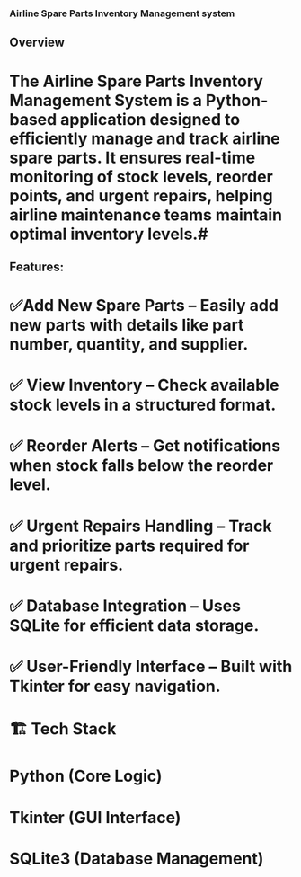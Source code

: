 ### Airline Spare Parts Inventory Management system ###

## Overview ##
# The Airline Spare Parts Inventory Management System is a Python-based application designed to efficiently manage and track airline spare parts. It ensures real-time monitoring of stock levels, reorder points, and urgent repairs, helping airline maintenance teams maintain optimal inventory levels.#


## Features: ##
# ✅Add New Spare Parts – Easily add new parts with details like part number, quantity, and supplier.
# ✅ View Inventory – Check available stock levels in a structured format.
# ✅ Reorder Alerts – Get notifications when stock falls below the reorder level.
# ✅ Urgent Repairs Handling – Track and prioritize parts required for urgent repairs.
# ✅ Database Integration – Uses SQLite for efficient data storage.
# ✅ User-Friendly Interface – Built with Tkinter for easy navigation.

# 🏗 Tech Stack
# Python (Core Logic)
# Tkinter (GUI Interface)
# SQLite3 (Database Management)